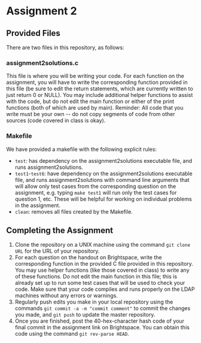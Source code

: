 # Assignment 2

## Provided Files
There are two files in this repository, as follows:

### assignment2solutions.c

This file is where you will be writing your code. For each function on the assignment, you will have to write the corresponding function provided in this file (be sure to edit the return statements, which are currently written to just return 0 or NULL). You may include additional helper functions to assist with the code, but do not edit the main function or either of the print functions (both of which are used by main). Reminder: All code that you write must be your own -- do not copy segments of code from other sources (code covered in class is okay).

### Makefile

We have provided a makefile with the following explicit rules:

- `test`: has dependency on the assignment2solutions executable file, and runs assignment2solutions.
- `test1`-`test6`: have dependency on the assignment2solutions executable file, and runs assignment2solutions with command line arguments that will allow only test cases from the corresponding question on the assignment, e.g. typing `make test1` will run only the test cases for question 1, etc. These will be helpful for working on individual problems in the assignment.
- `clean`: removes all files created by the Makefile.

## Completing the Assignment

1. Clone the repository on a UNIX machine using the command `git clone URL` for the URL of your repository.
2. For each question on the handout on Brightspace, write the corresponding function in the provided C file provided in this repository. You may use helper functions (like those covered in class) to write any of these functions. Do not edit the main function in this file; this is already set up to run some test cases that will be used to check your code. Make sure that your code compiles and runs properly on the LDAP machines without any errors or warnings.
3. Regularly push edits you make in your local repository using the commands `git commit -a -m "commit comment"` to commit the changes you made, and `git push` to update the master repository.
4. Once you are finished, post the 40-hex-character hash code of your final commit in the assignment link on Brightspace. You can obtain this code using the command `git rev-parse HEAD`.
